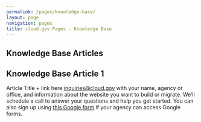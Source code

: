 ```yaml
---
permalink: /pages/knowledge-base/
layout: page
navigation: pages
title: cloud.gov Pages - Knowledge Base
---
```



<section class="usa-section usa-prose">
  <h1>Knowledge Base Articles</h1>
  <div class="grid-row">
    <h2>Knowledge Base Article 1</h2>
    <p>Article Title + link here <a href="mailto:inquiries@cloud.gov?body=What%27s%20your%20name%3F%0A%0AWhat%20agency%20or%20office%20do%20you%20work%20for%3F%0A%0AWhat%27s%20your%20job%20title%20or%20role%3F%0A%0ATell%20us%20a%20little%20about%20your%20website%20project%20or%20your%20questions%20about%20Pages:%0A%0AIf%20you%27d%20like%20us%20to%20call%20you%2C%20what%27s%20your%20phone%20number%20and%20when%20might%20be%20a%20good%20time%3F%0A">inquiries@cloud.gov</a> with your name, agency or office, and information about the website you want to build or migrate. We’ll schedule a call to answer your questions and help you get started. You can also sign up using <a href="https://docs.google.com/forms/d/1S6314RZC3WCGuuNeqozjR-VNyMdn6OS74dVE8f4zXrI/viewform">this Google form</a> if your agency can access Google forms.</p>
  </div>
  </div>
</section>
